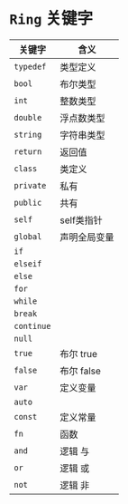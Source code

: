 # ```Ring``` 关键字

| 关键字         | 含义         |
| -------------- | ------------ |
| ```typedef```  | 类型定义     |
| ```bool```     | 布尔类型     |
| ```int```      | 整数类型     |
| ```double```   | 浮点数类型   |
| ```string```   | 字符串类型   |
| ```return```   | 返回值       |
| ```class```    | 类定义       |
| ```private```  | 私有         |
| ```public```   | 共有         |
| ```self```     | self类指针   |
| ```global```   | 声明全局变量 |
| ```if```       |              |
| ```elseif```   |              |
| ```else```     |              |
| ```for```      |              |
| ```while```    |              |
| ```break```    |              |
| ```continue``` |              |
| ```null```     |              |
| ```true```     | 布尔 true    |
| ```false```    | 布尔 false   |
| ```var```      | 定义变量     |
| ```auto```     |              |
| ```const```    | 定义常量     |
| ```fn``` | 函数         |
| ```and```      | 逻辑 与      |
| ```or```       | 逻辑 或      |
| ```not```      | 逻辑 非      |
